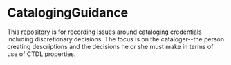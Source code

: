 # CatalogingGuidance
This repository is for recording issues around cataloging credentials including discretionary decisions. The focus is on the cataloger--the person creating descriptions and the decisions he or she must make in terms of use of CTDL properties.

